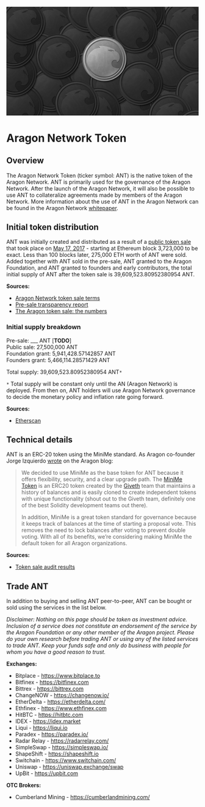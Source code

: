 ![](../design/artwork/ANT/ANT01.jpg)

# Aragon Network Token

## Overview

The Aragon Network Token (ticker symbol: ANT) is the native token of the Aragon Network. ANT is primarily used for the governance of the Aragon Network. After the launch of the Aragon Network, it will also be possible to use ANT to collateralize agreements made by members of the Aragon Network. More information about the use of ANT in the Aragon Network can be found in the Aragon Network [whitepaper](https://github.com/aragon/whitepaper).

## Initial token distribution

ANT was initially created and distributed as a result of a [public token sale](https://blog.aragon.one/announcing-the-aragon-network-token-sale-fe83fe36902c) that took place on [May 17, 2017](https://blog.aragon.one/final-token-sale-recap-1ac64ab7cfcd) - starting at Ethereum block 3,723,000 to be exact. Less than 100 blocks later, 275,000 ETH worth of ANT were sold. Added together with ANT sold in the pre-sale, ANT granted to the Aragon Foundation, and ANT granted to founders and early contributors, the total initial supply of ANT after the token sale is 39,609,523.80952380954 ANT.

**Sources:**

- [Aragon Network token sale terms](https://blog.aragon.one/aragon-network-token-sale-terms-8998f63a3429)
- [Pre-sale transparency report](https://blog.aragon.one/pre-sale-transparency-report-333e310304c)
- [The Aragon token sale: the numbers](https://blog.aragon.one/the-aragon-token-sale-the-numbers-12d03c8b97d3)

### Initial supply breakdown

Pre-sale: ___ ANT [**TODO**]  
Public sale: 27,500,000 ANT  
Foundation grant: 5,941,428.57142857 ANT  
Founders grant: 5,466,114.28571429 ANT  

Total supply: 39,609,523.80952380954 ANT`*`

`*` Total supply will be constant only until the AN (Aragon Network) is deployed. From then on, ANT holders will use Aragon Network governance to decide the monetary policy and inflation rate going forward.

**Sources:**

- [Etherscan](https://etherscan.io/token/0x960b236A07cf122663c4303350609A66A7B288C0)

## Technical details

ANT is an ERC-20 token using the MiniMe standard. As Aragon co-founder Jorge Izquierdo [wrote](https://blog.aragon.one/aragon-token-sale-technical-overview-9c2a4b910755) on the Aragon blog:

> We decided to use MiniMe as the base token for ANT because it offers flexibility, security, and a clear upgrade path. The [MiniMe Token](https://github.com/Giveth/minime) is an ERC20 token created by the [Giveth](http://giveth.io/) team that maintains a history of balances and is easily cloned to create independent tokens with unique functionality (shout out to the Giveth team, definitely one of the best Solidity development teams out there).
> 
> In addition, MiniMe is a great token standard for governance because it keeps track of balances at the time of starting a proposal vote. This removes the need to lock balances after voting to prevent double voting. With all of its benefits, we’re considering making MiniMe the default token for all Aragon organizations.

**Sources:**

- [Token sale audit results](https://blog.aragon.one/token-sale-audit-results-abea34b61209)

## Trade ANT

In addition to buying and selling ANT peer-to-peer, ANT can be bought or sold using the services in the list below.

_Disclaimer: Nothing on this page should be taken as investment advice. Inclusion of a service does not constitute an endorsement of the service by the Aragon Foundation or any other member of the Aragon project. Please do your own research before trading ANT or using any of the listed services to trade ANT. Keep your funds safe and only do business with people for whom you have a good reason to trust._

**Exchanges:**

- Bitplace - https://www.bitplace.to
- Bitfinex - https://bitfinex.com
- Bittrex - https://bittrex.com
- ChangeNOW - https://changenow.io/
- EtherDelta - https://etherdelta.com/
- Ethfinex - https://www.ethfinex.com
- HitBTC - https://hitbtc.com
- IDEX - https://idex.market
- Liqui - https://liqui.io
- Paradex - https://paradex.io/
- Radar Relay - https://radarrelay.com/
- SimpleSwap - https://simpleswap.io/
- ShapeShift - https://shapeshift.io
- Switchain - https://www.switchain.com/
- Uniswap - https://uniswap.exchange/swap
- UpBit - https://upbit.com

**OTC Brokers:**

- Cumberland Mining - https://cumberlandmining.com/
